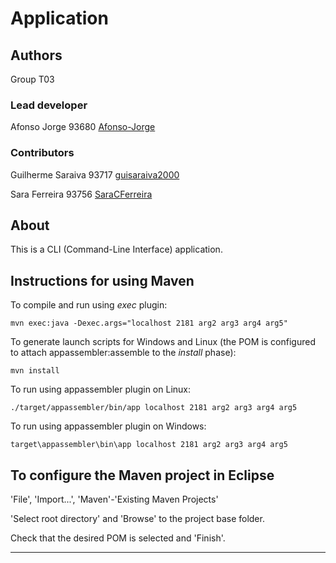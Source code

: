 # Application


## Authors

Group T03


### Lead developer

Afonso Jorge 93680 [Afonso-Jorge](https://github.com/Afonso-Jorge)

### Contributors

Guilherme Saraiva 93717 [guisaraiva2000](https://github.com/guisaraiva2000)

Sara Ferreira 93756 [SaraCFerreira](https://github.com/SaraCFerreira)


## About

This is a CLI (Command-Line Interface) application.


## Instructions for using Maven

To compile and run using _exec_ plugin:

```
mvn exec:java -Dexec.args="localhost 2181 arg2 arg3 arg4 arg5"
```

To generate launch scripts for Windows and Linux
(the POM is configured to attach appassembler:assemble to the _install_ phase):

```
mvn install
```

To run using appassembler plugin on Linux:

```
./target/appassembler/bin/app localhost 2181 arg2 arg3 arg4 arg5
```

To run using appassembler plugin on Windows:

```
target\appassembler\bin\app localhost 2181 arg2 arg3 arg4 arg5
```


## To configure the Maven project in Eclipse

'File', 'Import...', 'Maven'-'Existing Maven Projects'

'Select root directory' and 'Browse' to the project base folder.

Check that the desired POM is selected and 'Finish'.


----

